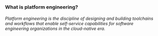 ### What is platform engineering? 
###### Platform engineering is the discipline of designing and building toolchains and workflows that enable self-service capabilities for software engineering organizations in the cloud-native era.